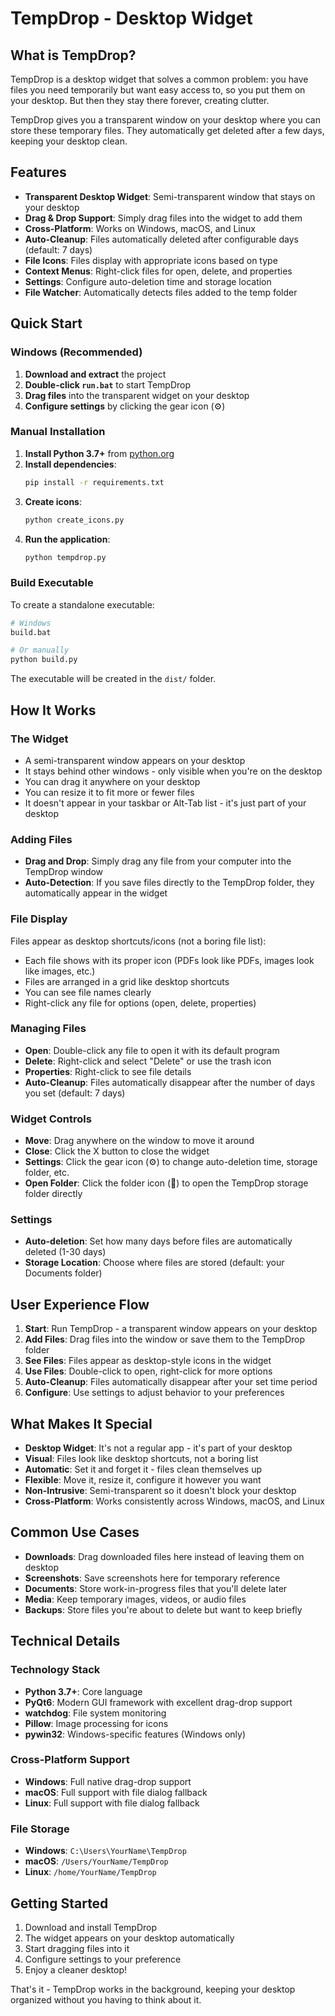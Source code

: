 # TempDrop - Desktop Widget

## What is TempDrop?

TempDrop is a desktop widget that solves a common problem: you have files you need temporarily but want easy access to, so you put them on your desktop. But then they stay there forever, creating clutter.

TempDrop gives you a transparent window on your desktop where you can store these temporary files. They automatically get deleted after a few days, keeping your desktop clean.

## Features

- **Transparent Desktop Widget**: Semi-transparent window that stays on your desktop
- **Drag & Drop Support**: Simply drag files into the widget to add them
- **Cross-Platform**: Works on Windows, macOS, and Linux
- **Auto-Cleanup**: Files automatically deleted after configurable days (default: 7 days)
- **File Icons**: Files display with appropriate icons based on type
- **Context Menus**: Right-click files for open, delete, and properties
- **Settings**: Configure auto-deletion time and storage location
- **File Watcher**: Automatically detects files added to the temp folder

## Quick Start

### Windows (Recommended)

1. **Download and extract** the project
2. **Double-click `run.bat`** to start TempDrop
3. **Drag files** into the transparent widget on your desktop
4. **Configure settings** by clicking the gear icon (⚙)

### Manual Installation

1. **Install Python 3.7+** from [python.org](https://python.org)
2. **Install dependencies**:
   ```bash
   pip install -r requirements.txt
   ```
3. **Create icons**:
   ```bash
   python create_icons.py
   ```
4. **Run the application**:
   ```bash
   python tempdrop.py
   ```

### Build Executable

To create a standalone executable:

```bash
# Windows
build.bat

# Or manually
python build.py
```

The executable will be created in the `dist/` folder.

## How It Works

### The Widget
- A semi-transparent window appears on your desktop
- It stays behind other windows - only visible when you're on the desktop
- You can drag it anywhere on your desktop
- You can resize it to fit more or fewer files
- It doesn't appear in your taskbar or Alt-Tab list - it's just part of your desktop

### Adding Files
- **Drag and Drop**: Simply drag any file from your computer into the TempDrop window
- **Auto-Detection**: If you save files directly to the TempDrop folder, they automatically appear in the widget

### File Display
Files appear as desktop shortcuts/icons (not a boring file list):
- Each file shows with its proper icon (PDFs look like PDFs, images look like images, etc.)
- Files are arranged in a grid like desktop shortcuts
- You can see file names clearly
- Right-click any file for options (open, delete, properties)

### Managing Files
- **Open**: Double-click any file to open it with its default program
- **Delete**: Right-click and select "Delete" or use the trash icon
- **Properties**: Right-click to see file details
- **Auto-Cleanup**: Files automatically disappear after the number of days you set (default: 7 days)

### Widget Controls
- **Move**: Drag anywhere on the window to move it around
- **Close**: Click the X button to close the widget
- **Settings**: Click the gear icon (⚙) to change auto-deletion time, storage folder, etc.
- **Open Folder**: Click the folder icon (📁) to open the TempDrop storage folder directly

### Settings
- **Auto-deletion**: Set how many days before files are automatically deleted (1-30 days)
- **Storage Location**: Choose where files are stored (default: your Documents folder)

## User Experience Flow

1. **Start**: Run TempDrop - a transparent window appears on your desktop
2. **Add Files**: Drag files into the window or save them to the TempDrop folder
3. **See Files**: Files appear as desktop-style icons in the widget
4. **Use Files**: Double-click to open, right-click for more options
5. **Auto-Cleanup**: Files automatically disappear after your set time period
6. **Configure**: Use settings to adjust behavior to your preferences

## What Makes It Special

- **Desktop Widget**: It's not a regular app - it's part of your desktop
- **Visual**: Files look like desktop shortcuts, not a boring list
- **Automatic**: Set it and forget it - files clean themselves up
- **Flexible**: Move it, resize it, configure it however you want
- **Non-Intrusive**: Semi-transparent so it doesn't block your desktop
- **Cross-Platform**: Works consistently across Windows, macOS, and Linux

## Common Use Cases

- **Downloads**: Drag downloaded files here instead of leaving them on desktop
- **Screenshots**: Save screenshots here for temporary reference
- **Documents**: Store work-in-progress files that you'll delete later
- **Media**: Keep temporary images, videos, or audio files
- **Backups**: Store files you're about to delete but want to keep briefly

## Technical Details

### Technology Stack
- **Python 3.7+**: Core language
- **PyQt6**: Modern GUI framework with excellent drag-drop support
- **watchdog**: File system monitoring
- **Pillow**: Image processing for icons
- **pywin32**: Windows-specific features (Windows only)

### Cross-Platform Support
- **Windows**: Full native drag-drop support
- **macOS**: Full support with file dialog fallback
- **Linux**: Full support with file dialog fallback

### File Storage
- **Windows**: `C:\Users\YourName\TempDrop`
- **macOS**: `/Users/YourName/TempDrop`
- **Linux**: `/home/YourName/TempDrop`

## Getting Started

1. Download and install TempDrop
2. The widget appears on your desktop automatically
3. Start dragging files into it
4. Configure settings to your preference
5. Enjoy a cleaner desktop!

That's it - TempDrop works in the background, keeping your desktop organized without you having to think about it. 